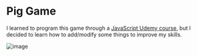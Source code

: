<h1>Pig Game</h1>

I learned to program this game through a [JavaScript Udemy course](https://www.udemy.com/course/the-complete-javascript-course/), but I decided to learn how to add/modify some things to improve my skills.
  
![image](https://user-images.githubusercontent.com/78046350/172260205-bb368818-166d-46d2-8cc6-49f640890fa7.png)

